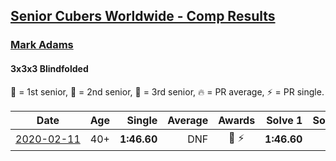 <style>table {white-space: nowrap;}</style>

## [Senior Cubers Worldwide - Comp Results](/scw-comp/results/)
### [Mark Adams](../mark_adams.md)
#### 3x3x3 Blindfolded

🥇 = 1st senior, 🥈 = 2nd senior, 🥉 = 3rd senior, 🔥 = PR average, ⚡ = PR single.

| Date | Age | Single | Average | Awards | Solve 1 | Solve 2 | Solve 3 | Video |
| :--: | :--: | --: | --: | :--: | --: | --: | --: | :-- |
| [2020-02-11](../../results/333bf/2020-02-11.md) | 40+ | **1:46.60** | DNF | 🥉 ⚡ | **1:46.60** | DNF | DNF | [Link](https://www.facebook.com/events/173728187264773/permalink/176409236996668/) |


<!-- Global site tag (gtag.js) - Google Analytics -->
<script async src="https://www.googletagmanager.com/gtag/js?id=UA-86348435-3"></script>
<script>window.dataLayer = window.dataLayer || []; function gtag() {dataLayer.push(arguments);} gtag('js', new Date()); gtag('config', 'UA-86348435-3');</script>
